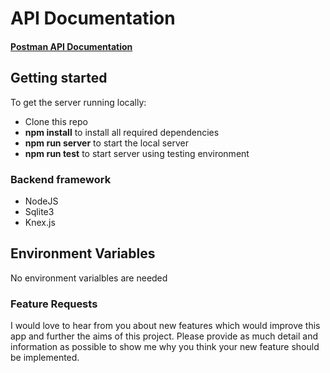 # API Documentation

#### [Postman API Documentation](https://documenter.getpostman.com/view/11044268/SzezaWGe?version=latest#696d8a39-b8bc-47b0-888d-6205bafe58bc)

## Getting started

To get the server running locally:

- Clone this repo
- **npm install** to install all required dependencies
- **npm run server** to start the local server
- **npm run test** to start server using testing environment

### Backend framework 

-    NodeJS
-    Sqlite3
-    Knex.js


## Environment Variables

No environment varialbles are needed
    

### Feature Requests

I would love to hear from you about new features which would improve this app and further the aims of this project. Please provide as much detail and information as possible to show me why you think your new feature should be implemented.

